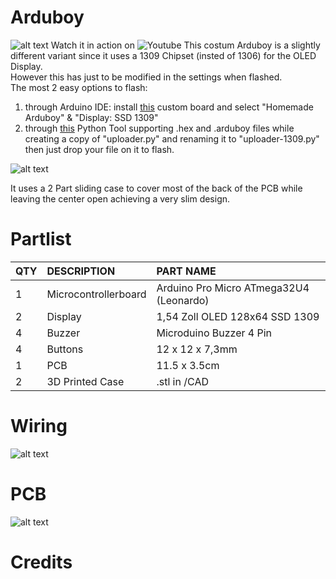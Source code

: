 # Arduboy

![alt text](https://abload.de/img/front_cutxnk1e.jpg)
Watch it in action on ![Youtube](https://youtu.be/uTpxRrAvrZU)
This costum Arduboy is a slightly different variant since it uses a 1309 Chipset (insted of 1306) for the OLED Display. <br>
However this has just to be modified in the settings when flashed. <br>
The most 2 easy options to flash: <br>
1. through Arduino IDE: install [this](https://github.com/MrBlinky/Arduboy-homemade-package) custom board and select "Homemade Arduboy" & "Display: SSD 1309" <br>
2. through  [this](https://github.com/MrBlinky/Arduboy-Python-Utilities) Python Tool supporting .hex and .arduboy files while creating a copy of "uploader.py" and renaming it to "uploader-1309.py" then just drop your file on it to flash. <br>

![alt text](https://abload.de/img/side_cutdvkzq.jpg)

It uses a 2 Part sliding case to cover most of the back of the PCB while leaving the center open achieving a very slim design.

# Partlist
 
|QTY|	DESCRIPTION	|PART NAME|
| :---   | :---   | :---   |
|1|	Microcontrollerboard|	Arduino Pro Micro ATmega32U4 (Leonardo)|
|2|	Display|	1,54 Zoll OLED 128x64 SSD 1309|
|4|	Buzzer|	Microduino Buzzer 4 Pin|
|4|	Buttons|	12 x 12 x 7,3mm|
|1|	PCB|	11.5 x 3.5cm|
|2|	3D Printed Case|	.stl in /CAD|

# Wiring
![alt text]()

# PCB
![alt text]()

# Credits

